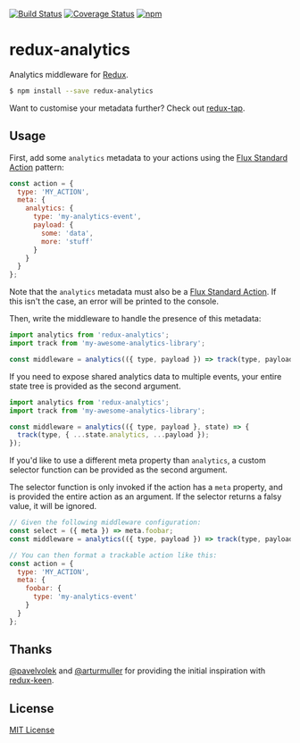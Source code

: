 [![Build Status](https://img.shields.io/travis/markdalgleish/redux-analytics/master.svg?style=flat-square)](http://travis-ci.org/markdalgleish/redux-analytics) [![Coverage Status](https://img.shields.io/coveralls/markdalgleish/redux-analytics/master.svg?style=flat-square)](https://coveralls.io/r/markdalgleish/redux-analytics) [![npm](https://img.shields.io/npm/v/redux-analytics.svg?style=flat-square)](https://www.npmjs.com/package/redux-analytics)

# redux-analytics

Analytics middleware for [Redux](https://github.com/rackt/redux).

```bash
$ npm install --save redux-analytics
```

Want to customise your metadata further? Check out [redux-tap](https://github.com/markdalgleish/redux-tap).

## Usage

First, add some `analytics` metadata to your actions using the [Flux Standard Action](https://github.com/acdlite/flux-standard-action) pattern:

```js
const action = {
  type: 'MY_ACTION',
  meta: {
    analytics: {
      type: 'my-analytics-event',
      payload: {
        some: 'data',
        more: 'stuff'
      }
    }
  }
};
```

Note that the `analytics` metadata must also be a [Flux Standard Action](https://github.com/acdlite/flux-standard-action). If this isn't the case, an error will be printed to the console.

Then, write the middleware to handle the presence of this metadata:

```js
import analytics from 'redux-analytics';
import track from 'my-awesome-analytics-library';

const middleware = analytics(({ type, payload }) => track(type, payload));
```

If you need to expose shared analytics data to multiple events, your entire state tree is provided as the second argument.

```js
import analytics from 'redux-analytics';
import track from 'my-awesome-analytics-library';

const middleware = analytics(({ type, payload }, state) => {
  track(type, { ...state.analytics, ...payload });
});
```

If you'd like to use a different meta property than `analytics`, a custom selector function can be provided as the second argument.

The selector function is only invoked if the action has a `meta` property, and is provided the entire action as an argument. If the selector returns a falsy value, it will be ignored.

```js
// Given the following middleware configuration:
const select = ({ meta }) => meta.foobar;
const middleware = analytics(({ type, payload }) => track(type, payload), select);

// You can then format a trackable action like this:
const action = {
  type: 'MY_ACTION',
  meta: {
    foobar: {
      type: 'my-analytics-event'
    }
  }
};
```

## Thanks

[@pavelvolek](https://github.com/pavelvolek) and [@arturmuller](https://github.com/arturmuller) for providing the initial inspiration with [redux-keen](https://github.com/pavelvolek/redux-keen).

## License

[MIT License](http://markdalgleish.mit-license.org/)
